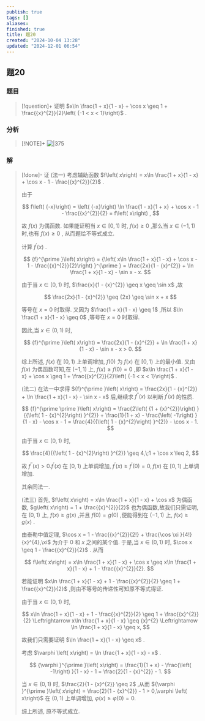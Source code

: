 ```yaml
---
publish: true
tags: []
aliases: 
finished: true
title: 题20
created: "2024-10-04 13:28"
updated: "2024-12-01 06:54"
---
```

## 题20
### 题目
> [!question]+
> 证明 $x\ln \frac{1 + x}{1 - x} + \cos x \geq  1 + \frac{{x}^{2}}{2}\left( {-1 < x < 1}\right)$ .
### 分析
> [!NOTE]+
> ![|375](https://img.hwenyi.live/202411201808064.webp)
### 解
> [!done]-
> 证 (法一) 考虑辅助函数 $f\left( x\right)  = x\ln \frac{1 + x}{1 - x} + \cos x - 1 - \frac{{x}^{2}}{2}$ .
> 
> 由于
> 
> $$
> f\left( {-x}\right)  = \left( {-x}\right) \ln \frac{1 - x}{1 + x} + \cos x - 1 - \frac{{x}^{2}}{2} = f\left( x\right) ,
> $$
> 
> 故 $f\left( x\right)$ 为偶函数. 如果能证明当 $x \in  \lbrack 0,1)$ 时, $f\left( x\right)  \geq  0$ ,那么当 $x \in  \left( {-1,1}\right)$ 时,也有 $f\left( x\right)  \geq  0$ , 从而题给不等式成立.
> 
> 计算 ${f}^{\prime }\left( x\right)$ .
> 
> $$
> {f}^{\prime }\left( x\right)  = {\left( x\ln \frac{1 + x}{1 - x} + \cos x - 1 - \frac{{x}^{2}}{2}\right) }^{\prime } = \frac{2x}{1 - {x}^{2}} + \ln \frac{1 + x}{1 - x} - \sin x - x.
> $$
> 
> 由于当 $x \in  \lbrack 0,1)$ 时, $\frac{x}{1 - {x}^{2}} \geq  x \geq  \sin x$ ,故
> 
> $$
> \frac{2x}{1 - {x}^{2}} \geq  {2x} \geq  \sin x + x
> $$
> 
> 等号在 $x = 0$ 时取得. 又因为 $\frac{1 + x}{1 - x} \geq  1$ ,所以 $\ln \frac{1 + x}{1 - x} \geq  0$ ,等号在 $x = 0$ 时取得.
> 
> 因此,当 $x \in  \left( {0,1}\right)$ 时,
> 
> $$
> {f}^{\prime }\left( x\right)  = \frac{2x}{1 - {x}^{2}} + \ln \frac{1 + x}{1 - x} - \sin x - x > 0.
> $$
> 
> 综上所述, $f\left( x\right)$ 在 $\lbrack 0,1)$ 上单调增加, $f\left( 0\right)$ 为 $f\left( x\right)$ 在 $\lbrack 0,1)$ 上的最小值. 又由 $f\left( x\right)$ 为偶函数可知,在 $\left( {-1,1}\right)$ 上, $f\left( x\right)  \geq  f\left( 0\right)  = 0$ ,即 $x\ln \frac{1 + x}{1 - x} + \cos x \geq  1 + \frac{{x}^{2}}{2}\left( {-1 < x < 1}\right)$ .
> 
> (法二) 在法一中求得 ${f}^{\prime }\left( x\right)  = \frac{2x}{1 - {x}^{2}} + \ln \frac{1 + x}{1 - x} - \sin x - x$ 后,继续求 ${f}^{\prime \prime }\left( x\right)$ 以判断 ${f}^{\prime }\left( x\right)$ 的性质.
> 
> $$
> {f}^{\prime \prime }\left( x\right)  = \frac{2\left( {1 + {x}^{2}}\right) }{{\left( 1 - {x}^{2}\right) }^{2}} + \frac{1}{1 + x} - \frac{\left( -1\right) }{1 - x} - \cos x - 1 = \frac{4}{{\left( 1 - {x}^{2}\right) }^{2}} - \cos x - 1.
> $$
> 
> 由于当 $x \in  \lbrack 0,1)$ 时,
> 
> $$
> \frac{4}{{\left( 1 - {x}^{2}\right) }^{2}} \geq  4,\;1 + \cos x \leq  2,
> $$
> 
> 故 ${f}^{\prime \prime }\left( x\right)  > 0.{f}^{\prime }\left( x\right)$ 在 $\lbrack 0,1)$ 上单调增加, ${f}^{\prime }\left( x\right)  \geq  {f}^{\prime }\left( 0\right)  = 0,f\left( x\right)$ 在 $\lbrack 0,1)$ 上单调增加.
> 
> 其余同法一.
> 
> (法三) 首先, $f\left( x\right)  = x\ln \frac{1 + x}{1 - x} + \cos x$ 为偶函数, $g\left( x\right)  = 1 + \frac{{x}^{2}}{2}$ 也为偶函数,故我们只需证明, 在 $\left( {0,1}\right)$ 上, $f\left( x\right)  \geq  g\left( x\right)$ ,并且 $f\left( 0\right)  = g\left( 0\right)$ ,便能得到在 $\left( {-1,1}\right)$ 上, $f\left( x\right)  \geq  g\left( x\right)$ .
> 
> 由泰勒中值定理, $\cos x = 1 - \frac{{x}^{2}}{2!} + \frac{\cos \xi }{4!}{x}^{4},\xi$ 为介于 0 和 $x$ 之间的某个值. 于是,当 $x \in  \left( {0,1}\right)$ 时, $\cos x \geq  1 - \frac{{x}^{2}}{2}$ . 从而
> 
> $$
> f\left( x\right)  = x\ln \frac{1 + x}{1 - x} + \cos x \geq  x\ln \frac{1 + x}{1 - x} + 1 - \frac{{x}^{2}}{2}.
> $$
> 
> 若能证明 $x\ln \frac{1 + x}{1 - x} + 1 - \frac{{x}^{2}}{2} \geq  1 + \frac{{x}^{2}}{2}$ ,则由不等号的传递性可知原不等式得证.
> 
> 由于当 $x \in  \left( {0,1}\right)$ 时,
> 
> $$
> x\ln \frac{1 + x}{1 - x} + 1 - \frac{{x}^{2}}{2} \geq  1 + \frac{{x}^{2}}{2} \Leftrightarrow  x\ln \frac{1 + x}{1 - x} \geq  {x}^{2} \Leftrightarrow  \ln \frac{1 + x}{1 - x} \geq  x,
> $$
> 
> 故我们只需要证明 $\ln \frac{1 + x}{1 - x} \geq  x$ .
> 
> 考虑 $\varphi \left( x\right)  = \ln \frac{1 + x}{1 - x} - x$ .
> 
> $$
> {\varphi }^{\prime }\left( x\right)  = \frac{1}{1 + x} - \frac{\left( -1\right) }{1 - x} - 1 = \frac{2}{1 - {x}^{2}} - 1.
> $$
> 
> 当 $x \in  \left( {0,1}\right)$ 时, $\frac{2}{1 - {x}^{2}} \geq  2$ ,从而 ${\varphi }^{\prime }\left( x\right)  = \frac{2}{1 - {x}^{2}} - 1 > 0,\varphi \left( x\right)$ 在 $\left( {0,1}\right)$ 上单调增加, $\varphi \left( x\right)  \geq  \varphi \left( 0\right)  = 0.$
> 
> 综上所述, 原不等式成立.